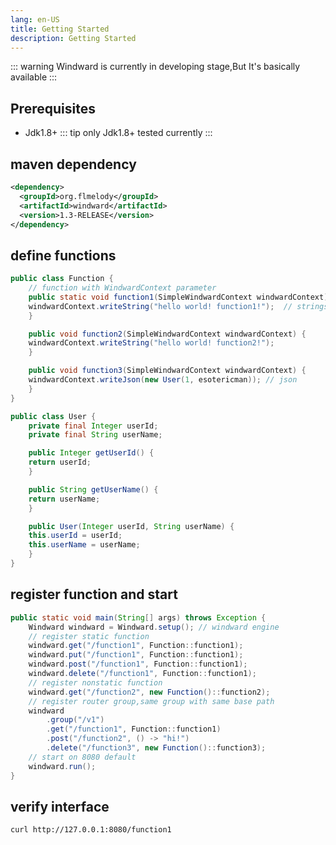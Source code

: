 ```yaml
---
lang: en-US
title: Getting Started
description: Getting Started
---
```


::: warning
Windward is currently in developing stage,But It's basically available
:::

## Prerequisites

- Jdk1.8+
  ::: tip
  only Jdk1.8+ tested currently
  :::

## maven dependency

```xml
<dependency>
  <groupId>org.flmelody</groupId>
  <artifactId>windward</artifactId>
  <version>1.3-RELEASE</version>
</dependency>
```

## define functions

```java
public class Function {
    // function with WindwardContext parameter
    public static void function1(SimpleWindwardContext windwardContext) {
    windwardContext.writeString("hello world! function1!");  // strings
    }

    public void function2(SimpleWindwardContext windwardContext) {
    windwardContext.writeString("hello world! function2!");
    }

    public void function3(SimpleWindwardContext windwardContext) {
    windwardContext.writeJson(new User(1, esotericman)); // json
    }
}

public class User {
    private final Integer userId;
    private final String userName;

    public Integer getUserId() {
    return userId;
    }

    public String getUserName() {
    return userName;
    }

    public User(Integer userId, String userName) {
    this.userId = userId;
    this.userName = userName;
    }
}
```

## register function and start

```java
public static void main(String[] args) throws Exception {
    Windward windward = Windward.setup(); // windward engine
    // register static function
    windward.get("/function1", Function::function1);
    windward.put("/function1", Function::function1);
    windward.post("/function1", Function::function1);
    windward.delete("/function1", Function::function1);
    // register nonstatic function
    windward.get("/function2", new Function()::function2);
    // register router group,same group with same base path
    windward
        .group("/v1")
        .get("/function1", Function::function1)
        .post("/function2", () -> "hi!")
        .delete("/function3", new Function()::function3);
    // start on 8080 default
    windward.run();
}
```

## verify interface

```shell
curl http://127.0.0.1:8080/function1
```
